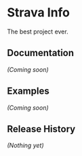 # Strava Info

The best project ever.

## Documentation
_(Coming soon)_

## Examples
_(Coming soon)_

## Release History
_(Nothing yet)_
